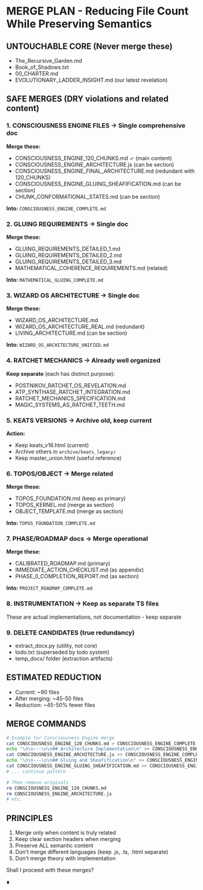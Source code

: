 # MERGE PLAN - Reducing File Count While Preserving Semantics

## UNTOUCHABLE CORE (Never merge these)
- The_Recursive_Garden.md
- Book_of_Shadows.txt
- 00_CHARTER.md
- EVOLUTIONARY_LADDER_INSIGHT.md (our latest revelation)

## SAFE MERGES (DRY violations and related content)

### 1. CONSCIOUSNESS ENGINE FILES → Single comprehensive doc
**Merge these:**
- CONSCIOUSNESS_ENGINE_120_CHUNKS.md ✓ (main content)
- CONSCIOUSNESS_ENGINE_ARCHITECTURE.js (can be section)
- CONSCIOUSNESS_ENGINE_FINAL_ARCHITECTURE.md (redundant with 120_CHUNKS)
- CONSCIOUSNESS_ENGINE_GLUING_SHEAFIFICATION.md (can be section)
- CHUNK_CONFORMATIONAL_STATES.md (can be section)

**Into:** `CONSCIOUSNESS_ENGINE_COMPLETE.md`

### 2. GLUING REQUIREMENTS → Single doc
**Merge these:**
- GLUING_REQUIREMENTS_DETAILED_1.md
- GLUING_REQUIREMENTS_DETAILED_2.md  
- GLUING_REQUIREMENTS_DETAILED_3.md
- MATHEMATICAL_COHERENCE_REQUIREMENTS.md (related)

**Into:** `MATHEMATICAL_GLUING_COMPLETE.md`

### 3. WIZARD OS ARCHITECTURE → Single doc
**Merge these:**
- WIZARD_OS_ARCHITECTURE.md
- WIZARD_OS_ARCHITECTURE_REAL.md (redundant)
- LIVING_ARCHITECTURE.md (can be section)

**Into:** `WIZARD_OS_ARCHITECTURE_UNIFIED.md`

### 4. RATCHET MECHANICS → Already well organized
**Keep separate** (each has distinct purpose):
- POSTNIKOV_RATCHET_OS_REVELATION.md
- ATP_SYNTHASE_RATCHET_INTEGRATION.md
- RATCHET_MECHANICS_SPECIFICATION.md
- MAGIC_SYSTEMS_AS_RATCHET_TEETH.md

### 5. KEATS VERSIONS → Archive old, keep current
**Action:**
- Keep keats_v16.html (current)
- Archive others in `archive/keats_legacy/`
- Keep master_union.html (useful reference)

### 6. TOPOS/OBJECT → Merge related
**Merge these:**
- TOPOS_FOUNDATION.md (keep as primary)
- TOPOS_KERNEL.md (merge as section)
- OBJECT_TEMPLATE.md (merge as section)

**Into:** `TOPOS_FOUNDATION_COMPLETE.md`

### 7. PHASE/ROADMAP docs → Merge operational
**Merge these:**
- CALIBRATED_ROADMAP.md (primary)
- IMMEDIATE_ACTION_CHECKLIST.md (as appendix)
- PHASE_0_COMPLETION_REPORT.md (as section)

**Into:** `PROJECT_ROADMAP_COMPLETE.md`

### 8. INSTRUMENTATION → Keep as separate TS files
These are actual implementations, not documentation - keep separate

### 9. DELETE CANDIDATES (true redundancy)
- extract_docx.py (utility, not core)
- todo.txt (superseded by todo system)
- temp_docx/ folder (extraction artifacts)

## ESTIMATED REDUCTION
- Current: ~90 files
- After merging: ~45-50 files
- Reduction: ~45-50% fewer files

## MERGE COMMANDS

```bash
# Example for Consciousness Engine merge
cat CONSCIOUSNESS_ENGINE_120_CHUNKS.md > CONSCIOUSNESS_ENGINE_COMPLETE.md
echo "\n\n---\n\n## Architecture Implementation\n" >> CONSCIOUSNESS_ENGINE_COMPLETE.md
cat CONSCIOUSNESS_ENGINE_ARCHITECTURE.js >> CONSCIOUSNESS_ENGINE_COMPLETE.md
echo "\n\n---\n\n## Gluing and Sheafification\n" >> CONSCIOUSNESS_ENGINE_COMPLETE.md
cat CONSCIOUSNESS_ENGINE_GLUING_SHEAFIFICATION.md >> CONSCIOUSNESS_ENGINE_COMPLETE.md
# ... continue pattern

# Then remove originals
rm CONSCIOUSNESS_ENGINE_120_CHUNKS.md
rm CONSCIOUSNESS_ENGINE_ARCHITECTURE.js
# etc.
```

## PRINCIPLES
1. Merge only when content is truly related
2. Keep clear section headers when merging
3. Preserve ALL semantic content
4. Don't merge different languages (keep .js, .ts, .html separate)
5. Don't merge theory with implementation

Shall I proceed with these merges?

∎